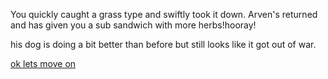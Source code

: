 You quickly caught a grass type and swiftly took it down. Arven's returned and has given you a sub sandwich with more herbs!hooray!

his dog is doing a bit better than before but still looks like it got out of war.

[ok lets move on](Look-at-the-lil-shrimp-mastermind.md)
